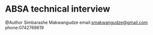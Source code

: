 # ABSA technical interview
@Author 
Simbarashe Makwangudze
email:smakwangudze@gmail.com
phone:0742769619